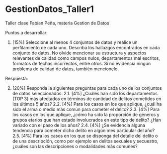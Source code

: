 # GestionDatos_Taller1
Taller clase Fabian Peña, materia Gestion de Datos

Puntos a desarrollar:
1. [15%] Seleccione al menos 4 conjuntos de datos y realice un perfilamiento de
cada uno. Describa los hallazgos encontrados en cada conjunto de datos. No
olvide mencionar su estructura y aspectos relevantes de calidad como campos
nulos, departamentos mal escritos, formatos de fechas incorrectos, entre otros.
Si no evidencia ningún problema de calidad de datos, también mencionelo.

Respuesta:


2. [20%] Responda la siguientes preguntas para cada uno de los conjuntos de
datos seleccionados:
2.1. [4%] ¿Cuáles han sido los departamentos (TOP 3) más afectados en
términos de cantidad de delitos cometidos en los últimos 5 años?
2.2. [4%] Para los casos en los que aplique, ¿cuál ha sido el arma o medio
más común para cometer el delito?
2.3. [4%] Para los casos en los que aplique, ¿cómo ha sido la proporción de
géneros y grupos etarios que han estado involucrados en este tipo de
delito? ¿Han variado con el paso de los años?
2.4. [4%] ¿Se evidencia alguna tendencia para cometer dicho delito en algún
mes particular del año?
2.5. [4%] Para los casos en los que se disponga del detalle del delito o de una
descripción, como por ejemplo en delitos sexuales y secuestro, ¿cuáles
son las descripciones o modalidades más comunes?

